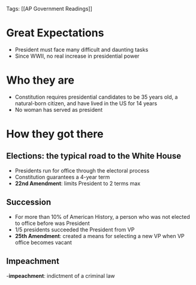 Tags: [[AP Government Readings]]

# Great Expectations
- President must face many difficult and daunting tasks
- Since WWII, no real increase in presidential power

# Who they are
- Constitution requires presidential candidates to be 35 years old, a natural-born citizen, and have lived in the US for 14 years
- No woman has served as president

# How they got there
## Elections: the typical road to the White House
- Presidents run for office through the electoral process
- Constitution guarantees a 4-year term
- **22nd Amendment**: limits President to 2 terms max

## Succession
- For more than 10% of American History, a person who was not elected to office before was President
- 1/5 presidents succeeded the President from VP
- **25th Amendment**: created a means for selecting a new VP when VP office becomes vacant

## Impeachment
-**impeachment**: indictment of a criminal law
